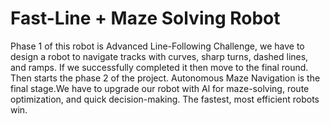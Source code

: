 # Fast-Line + Maze Solving Robot
 Phase 1 of this robot  is Advanced Line-Following Challenge, we have to  design a robot to navigate tracks with curves, sharp turns, dashed lines, and ramps. If we successfully completed it then move to the final round. Then starts the  phase 2 of the project. Autonomous Maze Navigation is the final stage.We have to  upgrade our  robot with Al for maze-solving, route optimization, and quick decision-making. The fastest, most efficient robots win.
